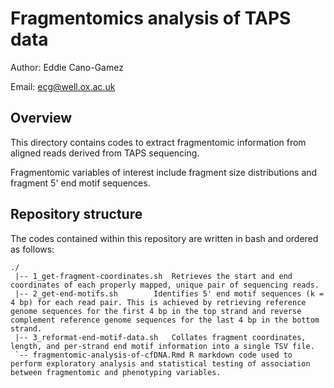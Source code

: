 # Fragmentomics analysis of TAPS data

Author:		Eddie Cano-Gamez

Email:		ecg@well.ox.ac.uk


## Overview

This directory contains codes to extract fragmentomic information from aligned reads derived from TAPS sequencing.

Fragmentomic variables of interest include fragment size distributions and fragment 5' end motif sequences.


## Repository structure

The codes contained within this repository are written in bash and ordered as follows:

```
./
 |-- 1_get-fragment-coordinates.sh	Retrieves the start and end coordinates of each properly mapped, unique pair of sequencing reads.
 |-- 2_get-end-motifs.sh		Identifies 5' end motif sequences (k = 4 bp) for each read pair. This is achieved by retrieving reference genome sequences for the first 4 bp in the top strand and reverse complement reference genome sequences for the last 4 bp in the bottom strand.
 |-- 3_reformat-end-motif-data.sh	Collates fragment coordinates, length, and per-strand end motif information into a single TSV file.
 `-- fragmentomic-analysis-of-cfDNA.Rmd R markdown code used to perform exploratory analysis and statistical testing of association between fragmentomic and phenotyping variables.
```

